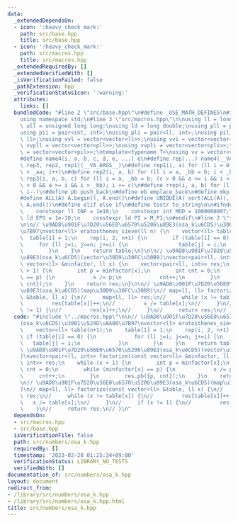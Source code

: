 ```yaml
---
data:
  _extendedDependsOn:
  - icon: ':heavy_check_mark:'
    path: src/base.hpp
    title: src/base.hpp
  - icon: ':heavy_check_mark:'
    path: src/macros.hpp
    title: src/macros.hpp
  _extendedRequiredBy: []
  _extendedVerifiedWith: []
  _isVerificationFailed: false
  _pathExtension: hpp
  _verificationStatusIcon: ':warning:'
  attributes:
    links: []
  bundledCode: "#line 2 \"src/base.hpp\"\n#define _USE_MATH_DEFINES\n#include <bits/stdc++.h>\n\
    using namespace std;\n#line 3 \"src/macros.hpp\"\n\nusing ll = long long;\nusing\
    \ ull = unsigned long long;\nusing ld = long double;\nusing pll = pair<ll, ll>;\n\
    using pii = pair<int, int>;\nusing pli = pair<ll, int>;\nusing pil = pair<int,\
    \ ll>;\nusing vvl = vector<vector<ll>>;\nusing vvi = vector<vector<int>>;\nusing\
    \ vvpll = vector<vector<pll>>;\nusing vvpli = vector<vector<pli>>;\nusing vvpil\
    \ = vector<vector<pil>>;\ntemplate<typename T>\nusing vv = vector<vector<T>>;\n\
    #define name4(i, a, b, c, d, e, ...) e\n#define rep(...) name4(__VA_ARGS__, rep4,\
    \ rep3, rep2, rep1)(__VA_ARGS__)\n#define rep1(i, a) for (ll i = 0, _aa = a; i\
    \ < _aa; i++)\n#define rep2(i, a, b) for (ll i = a, _bb = b; i < _bb; i++)\n#define\
    \ rep3(i, a, b, c) for (ll i = a, _bb = b; (c > 0 && a <= i && i < _bb) or (c\
    \ < 0 && a >= i && i > _bb); i += c)\n#define rrep(i, a, b) for (ll i=(a); i>(b);\
    \ i--)\n#define pb push_back\n#define eb emplace_back\n#define mkp make_pair\n\
    #define ALL(A) A.begin(), A.end()\n#define UNIQUE(A) sort(ALL(A)), A.erase(unique(ALL(A)),\
    \ A.end())\n#define elif else if\n#define tostr to_string\n\n#ifndef CONSTANTS\n\
    \    constexpr ll INF = 1e18;\n    constexpr int MOD = 1000000007;\n    constexpr\
    \ ld EPS = 1e-10;\n    constexpr ld PI = M_PI;\n#endif\n#line 2 \"src/numbers/osa_k.hpp\"\
    \n\n// \u9AD8\u901F\u7D20\u56E0\u6570\u5206\u89E3(osa_k\u6CD5)\u3001\u524D\u8A08\
    \u7B97\nvector<ll> eratosthenes_sieve(ll n) {\n    vector<ll> table(n+1);\n  \
    \  table[1] = 1;\n    rep(i, 2, n+1) {\n        if (table[i] == 0) {\n       \
    \     for (ll j=i; j<=n; j+=i) {\n                table[j] = i;\n            }\n\
    \        }\n    }\n    return table;\n}\n\n// \u9AD8\u901F\u7D20\u56E0\u6570\u5206\
    \u89E3(osa_k\u6CD5)(vector\u30D9\u30FC\u30B9)\nvector<pair<ll, int>> factorize(const\
    \ vector<ll> &minfactor, ll x) {\n    vector<pair<ll, int>> res;\n    while (x\
    \ > 1) {\n        int p = minfactor[x];\n        int cnt = 0;\n        while (minfactor[x]\
    \ == p) {\n            x /= p;\n            cnt++;\n        }\n        res.pb({p,\
    \ cnt});\n    }\n    return res;\n}\n\n// \u9AD8\u901F\u7D20\u56E0\u6570\u5206\
    \u89E3(osa_k\u6CD5)(map\u30D9\u30FC\u30B9)\n// map<ll, ll> factorize(const vector<ll>\
    \ &table, ll x) {\n//     map<ll, ll> res;\n//     while (x != table[x]) {\n//\
    \         res[table[x]]++;\n//         x /= table[x];\n//     }\n//     if (x\
    \ != 1) {\n//         res[x]++;\n//     }\n//     return res;\n// }\n"
  code: "#include \"../macros.hpp\"\n\n// \u9AD8\u901F\u7D20\u56E0\u6570\u5206\u89E3\
    (osa_k\u6CD5)\u3001\u524D\u8A08\u7B97\nvector<ll> eratosthenes_sieve(ll n) {\n\
    \    vector<ll> table(n+1);\n    table[1] = 1;\n    rep(i, 2, n+1) {\n       \
    \ if (table[i] == 0) {\n            for (ll j=i; j<=n; j+=i) {\n             \
    \   table[j] = i;\n            }\n        }\n    }\n    return table;\n}\n\n//\
    \ \u9AD8\u901F\u7D20\u56E0\u6570\u5206\u89E3(osa_k\u6CD5)(vector\u30D9\u30FC\u30B9\
    )\nvector<pair<ll, int>> factorize(const vector<ll> &minfactor, ll x) {\n    vector<pair<ll,\
    \ int>> res;\n    while (x > 1) {\n        int p = minfactor[x];\n        int\
    \ cnt = 0;\n        while (minfactor[x] == p) {\n            x /= p;\n       \
    \     cnt++;\n        }\n        res.pb({p, cnt});\n    }\n    return res;\n}\n\
    \n// \u9AD8\u901F\u7D20\u56E0\u6570\u5206\u89E3(osa_k\u6CD5)(map\u30D9\u30FC\u30B9\
    )\n// map<ll, ll> factorize(const vector<ll> &table, ll x) {\n//     map<ll, ll>\
    \ res;\n//     while (x != table[x]) {\n//         res[table[x]]++;\n//      \
    \   x /= table[x];\n//     }\n//     if (x != 1) {\n//         res[x]++;\n// \
    \    }\n//     return res;\n// }\n"
  dependsOn:
  - src/macros.hpp
  - src/base.hpp
  isVerificationFile: false
  path: src/numbers/osa_k.hpp
  requiredBy: []
  timestamp: '2023-02-28 01:25:34+09:00'
  verificationStatus: LIBRARY_NO_TESTS
  verifiedWith: []
documentation_of: src/numbers/osa_k.hpp
layout: document
redirect_from:
- /library/src/numbers/osa_k.hpp
- /library/src/numbers/osa_k.hpp.html
title: src/numbers/osa_k.hpp
---
```

